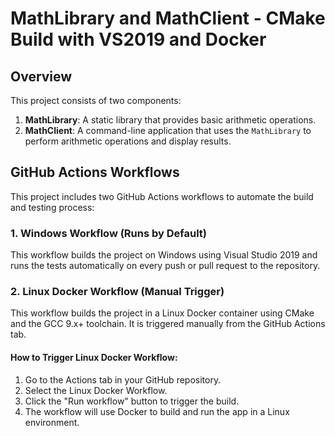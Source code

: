 # MathLibrary and MathClient - CMake Build with VS2019 and Docker

## Overview
This project consists of two components:

1. **MathLibrary**: A static library that provides basic arithmetic operations.
2. **MathClient**: A command-line application that uses the `MathLibrary` to perform arithmetic operations and display results.

## GitHub Actions Workflows

This project includes two GitHub Actions workflows to automate the build and testing process:

### 1. Windows Workflow (Runs by Default)
This workflow builds the project on Windows using Visual Studio 2019 and runs the tests automatically on every push or pull request to the repository.


### 2. Linux Docker Workflow (Manual Trigger)
This workflow builds the project in a Linux Docker container using CMake and the GCC 9.x+ toolchain. It is triggered manually from the GitHub Actions tab.


#### How to Trigger Linux Docker Workflow:
1. Go to the Actions tab in your GitHub repository.
2. Select the Linux Docker Workflow.
3. Click the "Run workflow" button to trigger the build.
4. The workflow will use Docker to build and run the app in a Linux environment.